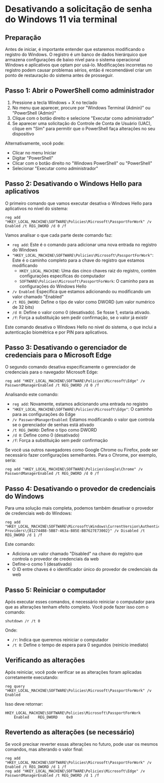 # Desativando a solicitação de senha do Windows 11 via terminal

## Preparação

Antes de iniciar, é importante entender que estaremos modificando o registro do Windows. O registro é um banco de dados hierárquico que armazena configurações de baixo nível para o sistema operacional Windows e aplicativos que optam por usá-lo. Modificações incorretas no registro podem causar problemas sérios, então é recomendável criar um ponto de restauração do sistema antes de prosseguir.

## Passo 1: Abrir o PowerShell como administrador

1. Pressione a tecla Windows + X no teclado
2. No menu que aparecer, procure por "Windows Terminal (Admin)" ou "PowerShell (Admin)"
3. Clique com o botão direito e selecione "Executar como administrador"
4. Se aparecer uma solicitação do Controle de Conta de Usuário (UAC), clique em "Sim" para permitir que o PowerShell faça alterações no seu dispositivo

Alternativamente, você pode:
- Clicar no menu Iniciar
- Digitar "PowerShell" 
- Clicar com o botão direito no "Windows PowerShell" ou "PowerShell"
- Selecionar "Executar como administrador"

## Passo 2: Desativando o Windows Hello para aplicativos

O primeiro comando que vamos executar desativa o Windows Hello para aplicativos no nível do sistema:

```
reg add "HKEY_LOCAL_MACHINE\SOFTWARE\Policies\Microsoft\PassportForWork" /v Enabled /t REG_DWORD /d 0 /f
```

Vamos analisar o que cada parte deste comando faz:

- `reg add`: Este é o comando para adicionar uma nova entrada no registro do Windows
- `"HKEY_LOCAL_MACHINE\SOFTWARE\Policies\Microsoft\PassportForWork"`: Este é o caminho completo para a chave do registro que estamos modificando
  - `HKEY_LOCAL_MACHINE`: Uma das cinco chaves raiz do registro, contém configurações específicas do computador
  - `SOFTWARE\Policies\Microsoft\PassportForWork`: O caminho para as configurações do Windows Hello
- `/v Enabled`: Especifica que estamos adicionando ou modificando um valor chamado "Enabled"
- `/t REG_DWORD`: Define o tipo de valor como DWORD (um valor numérico de 32 bits)
- `/d 0`: Define o valor como 0 (desativado). Se fosse 1, estaria ativado.
- `/f`: Força a substituição sem pedir confirmação, se o valor já existir

Este comando desativa o Windows Hello no nível do sistema, o que inclui a autenticação biométrica e por PIN para aplicativos.

## Passo 3: Desativando o gerenciador de credenciais para o Microsoft Edge

O segundo comando desativa especificamente o gerenciador de credenciais para o navegador Microsoft Edge:

```
reg add "HKEY_LOCAL_MACHINE\SOFTWARE\Policies\Microsoft\Edge" /v PasswordManagerEnabled /t REG_DWORD /d 0 /f
```

Analisando este comando:

- `reg add`: Novamente, estamos adicionando uma entrada no registro
- `"HKEY_LOCAL_MACHINE\SOFTWARE\Policies\Microsoft\Edge"`: O caminho para as configurações do Edge
- `/v PasswordManagerEnabled`: Estamos modificando o valor que controla se o gerenciador de senhas está ativado
- `/t REG_DWORD`: Define o tipo como DWORD
- `/d 0`: Define como 0 (desativado)
- `/f`: Força a substituição sem pedir confirmação

Se você usa outros navegadores como Google Chrome ou Firefox, pode ser necessário fazer configurações semelhantes. Para o Chrome, por exemplo, seria:

```
reg add "HKEY_LOCAL_MACHINE\SOFTWARE\Policies\Google\Chrome" /v PasswordManagerEnabled /t REG_DWORD /d 0 /f
```

## Passo 4: Desativando o provedor de credenciais do Windows

Para uma solução mais completa, podemos também desativar o provedor de credenciais web do Windows:

```
reg add "HKEY_LOCAL_MACHINE\SOFTWARE\Microsoft\Windows\CurrentVersion\Authentication\Credential Providers\{B12744B8-5BB7-463a-B85E-BB7627E73002}" /v Disabled /t REG_DWORD /d 1 /f
```

Este comando:
- Adiciona um valor chamado "Disabled" na chave do registro que controla o provedor de credenciais da web
- Define-o como 1 (desativado)
- O ID entre chaves é o identificador único do provedor de credenciais da web

## Passo 5: Reiniciar o computador

Após executar esses comandos, é necessário reiniciar o computador para que as alterações tenham efeito completo. Você pode fazer isso com o comando:

```
shutdown /r /t 0
```

Onde:
- `/r`: Indica que queremos reiniciar o computador
- `/t 0`: Define o tempo de espera para 0 segundos (reinício imediato)

## Verificando as alterações

Após reiniciar, você pode verificar se as alterações foram aplicadas corretamente executando:

```
reg query "HKEY_LOCAL_MACHINE\SOFTWARE\Policies\Microsoft\PassportForWork" /v Enabled
```

Isso deve retornar:
```
HKEY_LOCAL_MACHINE\SOFTWARE\Policies\Microsoft\PassportForWork
    Enabled    REG_DWORD    0x0
```

## Revertendo as alterações (se necessário)

Se você precisar reverter essas alterações no futuro, pode usar os mesmos comandos, mas alterando o valor final:

```
reg add "HKEY_LOCAL_MACHINE\SOFTWARE\Policies\Microsoft\PassportForWork" /v Enabled /t REG_DWORD /d 1 /f
reg add "HKEY_LOCAL_MACHINE\SOFTWARE\Policies\Microsoft\Edge" /v PasswordManagerEnabled /t REG_DWORD /d 1 /f
```
